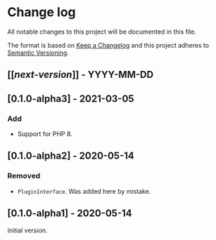 # Change log
All notable changes to this project will be documented in this file.

The format is based on [Keep a Changelog](http://keepachangelog.com/)
and this project adheres to [Semantic Versioning](http://semver.org/).

## [[*next-version*]] - YYYY-MM-DD

## [0.1.0-alpha3] - 2021-03-05
### Add
- Support for PHP 8.

## [0.1.0-alpha2] - 2020-05-14
### Removed
- `PluginInterface`. Was added here by mistake.

## [0.1.0-alpha1] - 2020-05-14
Initial version.
